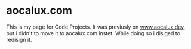# aocalux.com
This is my page for Code Projects. It was previusly on www.aocalux.dev, but i didn't to move it to aocalux.com instet. While doing so i disiged to redisign it.
